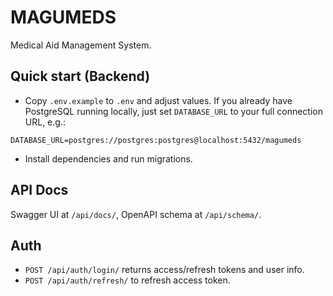 # MAGUMEDS

Medical Aid Management System.

## Quick start (Backend)

- Copy `.env.example` to `.env` and adjust values. If you already have PostgreSQL running locally, just set `DATABASE_URL` to your full connection URL, e.g.:

```
DATABASE_URL=postgres://postgres:postgres@localhost:5432/magumeds
```

- Install dependencies and run migrations.

## API Docs

Swagger UI at `/api/docs/`, OpenAPI schema at `/api/schema/`.

## Auth

- `POST /api/auth/login/` returns access/refresh tokens and user info.
- `POST /api/auth/refresh/` to refresh access token.

